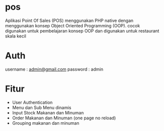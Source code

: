 # pos
Aplikasi Point Of Sales (POS) menggunakan PHP native dengan menggunakan konsep Object Oriented Programming (OOP). cocok digunakan untuk pembelajaran konsep OOP dan digunakan untuk restaurant skala kecil
# Auth 
username : admin@gmail.com
password : admin

# Fitur
- User Authentication
- Menu dan Sub Menu dinamis
- Input Stock Makanan dan Minuman
- Order Makanan dan Minuman (one page no reload)
- Grouping makanan dan minuman
